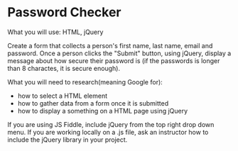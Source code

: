 # Password Checker

What you will use: HTML, jQuery

Create a form that collects a person's first name, last name, email and password. Once a person
clicks the "Submit" button, using jQuery, display a message about how secure their password is
(if the passwords is longer than 8 charactes, it is secure enough).

What you will need to research(meaning Google for):
- how to select a HTML element
- how to gather data from a form once it is submitted
- how to display a something on a HTML page using jQuery 

If you are using JS Fiddle, include jQuery from the top right drop down menu. If you are working locally on a .js file, ask an instructor how to include the jQuery library in your project.